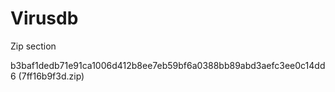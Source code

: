 # Virusdb

Zip section

b3baf1dedb71e91ca1006d412b8ee7eb59bf6a0388bb89abd3aefc3ee0c14dd6 (7ff16b9f3d.zip)
